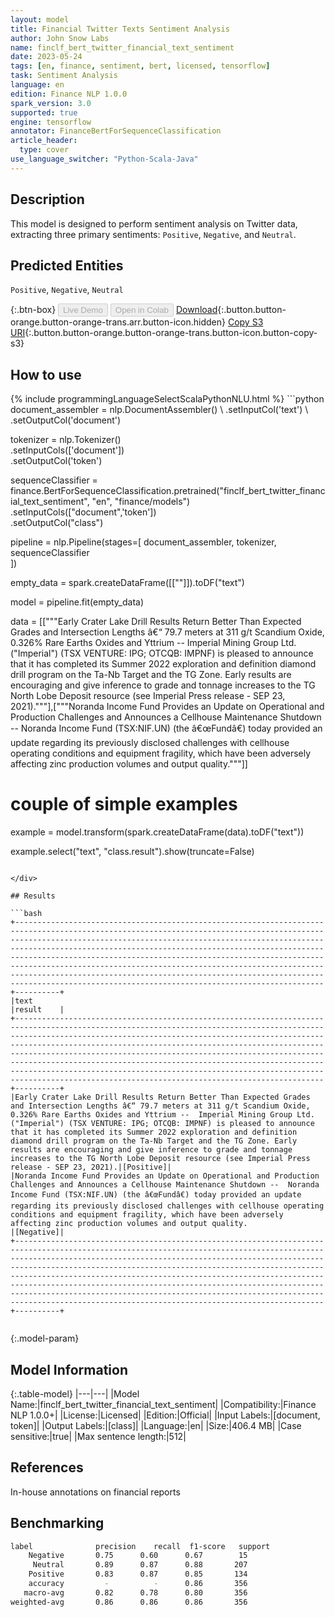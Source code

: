 ```yaml
---
layout: model
title: Financial Twitter Texts Sentiment Analysis
author: John Snow Labs
name: finclf_bert_twitter_financial_text_sentiment
date: 2023-05-24
tags: [en, finance, sentiment, bert, licensed, tensorflow]
task: Sentiment Analysis
language: en
edition: Finance NLP 1.0.0
spark_version: 3.0
supported: true
engine: tensorflow
annotator: FinanceBertForSequenceClassification
article_header:
  type: cover
use_language_switcher: "Python-Scala-Java"
---
```


## Description

This model is designed to perform sentiment analysis on Twitter data, extracting three primary sentiments: `Positive`, `Negative`, and `Neutral`.

## Predicted Entities

`Positive`, `Negative`, `Neutral`

{:.btn-box}
<button class="button button-orange" disabled>Live Demo</button>
<button class="button button-orange" disabled>Open in Colab</button>
[Download](https://s3.amazonaws.com/auxdata.johnsnowlabs.com/finance/models/finclf_bert_twitter_financial_text_sentiment_en_1.0.0_3.0_1684941800385.zip){:.button.button-orange.button-orange-trans.arr.button-icon.hidden}
[Copy S3 URI](s3://auxdata.johnsnowlabs.com/finance/models/finclf_bert_twitter_financial_text_sentiment_en_1.0.0_3.0_1684941800385.zip){:.button.button-orange.button-orange-trans.button-icon.button-copy-s3}

## How to use



<div class="tabs-box" markdown="1">
{% include programmingLanguageSelectScalaPythonNLU.html %}
```python
document_assembler = nlp.DocumentAssembler() \
    .setInputCol('text') \
    .setOutputCol('document')

tokenizer = nlp.Tokenizer() \
    .setInputCols(['document']) \
    .setOutputCol('token')

sequenceClassifier = finance.BertForSequenceClassification.pretrained("finclf_bert_twitter_financial_text_sentiment", "en", "finance/models")\
  .setInputCols(["document",'token'])\
  .setOutputCol("class")
  
pipeline = nlp.Pipeline(stages=[
    document_assembler, 
    tokenizer,
    sequenceClassifier  
])


empty_data = spark.createDataFrame([[""]]).toDF("text")

model = pipeline.fit(empty_data)

data = [["""Early Crater Lake Drill Results Return Better Than Expected Grades and Intersection Lengths â€“ 79.7 meters at 311 g/t Scandium Oxide, 0.326% Rare Earths Oxides and Yttrium --  Imperial Mining Group Ltd. ("Imperial") (TSX VENTURE: IPG; OTCQB: IMPNF) is pleased to announce that it has completed its Summer 2022 exploration and definition diamond drill program on the Ta-Nb Target and the TG Zone. Early results are encouraging and give inference to grade and tonnage increases to the TG North Lobe Deposit resource (see Imperial Press release - SEP 23, 2021)."""],["""Noranda Income Fund Provides an Update on Operational and Production Challenges and Announces a Cellhouse Maintenance Shutdown --  Noranda Income Fund (TSX:NIF.UN) (the â€œFundâ€) today provided an update regarding its previously disclosed challenges with cellhouse operating conditions and equipment fragility, which have been adversely affecting zinc production volumes and output quality."""]]

# couple of simple examples
example = model.transform(spark.createDataFrame(data).toDF("text"))

example.select("text", "class.result").show(truncate=False)
```

</div>

## Results

```bash
+-------------------------------------------------------------------------------------------------------------------------------------------------------------------------------------------------------------------------------------------------------------------------------------------------------------------------------------------------------------------------------------------------------------------------------------------------------------------------------------------------------------------------------------------------------------------------------+----------+
|text                                                                                                                                                                                                                                                                                                                                                                                                                                                                                                                                                                           |result    |
+-------------------------------------------------------------------------------------------------------------------------------------------------------------------------------------------------------------------------------------------------------------------------------------------------------------------------------------------------------------------------------------------------------------------------------------------------------------------------------------------------------------------------------------------------------------------------------+----------+
|Early Crater Lake Drill Results Return Better Than Expected Grades and Intersection Lengths â€“ 79.7 meters at 311 g/t Scandium Oxide, 0.326% Rare Earths Oxides and Yttrium --  Imperial Mining Group Ltd. ("Imperial") (TSX VENTURE: IPG; OTCQB: IMPNF) is pleased to announce that it has completed its Summer 2022 exploration and definition diamond drill program on the Ta-Nb Target and the TG Zone. Early results are encouraging and give inference to grade and tonnage increases to the TG North Lobe Deposit resource (see Imperial Press release - SEP 23, 2021).|[Positive]|
|Noranda Income Fund Provides an Update on Operational and Production Challenges and Announces a Cellhouse Maintenance Shutdown --  Noranda Income Fund (TSX:NIF.UN) (the â€œFundâ€) today provided an update regarding its previously disclosed challenges with cellhouse operating conditions and equipment fragility, which have been adversely affecting zinc production volumes and output quality.                                                                                                                                                                       |[Negative]|
+-------------------------------------------------------------------------------------------------------------------------------------------------------------------------------------------------------------------------------------------------------------------------------------------------------------------------------------------------------------------------------------------------------------------------------------------------------------------------------------------------------------------------------------------------------------------------------+----------+


```

{:.model-param}
## Model Information

{:.table-model}
|---|---|
|Model Name:|finclf_bert_twitter_financial_text_sentiment|
|Compatibility:|Finance NLP 1.0.0+|
|License:|Licensed|
|Edition:|Official|
|Input Labels:|[document, token]|
|Output Labels:|[class]|
|Language:|en|
|Size:|406.4 MB|
|Case sensitive:|true|
|Max sentence length:|512|

## References

In-house annotations on financial reports

## Benchmarking

```bash
label              precision    recall  f1-score   support
    Negative       0.75      0.60      0.67        15
     Neutral       0.89      0.87      0.88       207
    Positive       0.83      0.87      0.85       134
    accuracy         -          -      0.86       356
   macro-avg       0.82      0.78      0.80       356
weighted-avg       0.86      0.86      0.86       356

```
